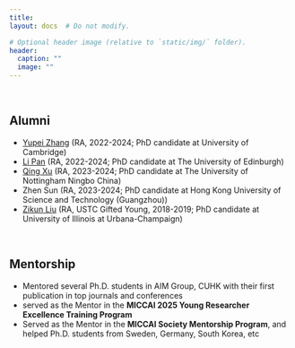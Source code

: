```yaml
---
title:
layout: docs  # Do not modify.

# Optional header image (relative to `static/img/` folder).
header:
  caption: ""
  image: ""
---
```


<br>
<h2><b>Alumni</b></h2>
<ul>
<li><a href="https://helenypzhang.github.io/">Yupei Zhang</a> (RA, 2022-2024; PhD candidate at University of Cambridge)</li>
<li><a href="https://peterlipan.github.io/">Li Pan</a> (RA, 2022-2024; PhD candidate at The University of Edinburgh)</li>
<li><a href="https://scholar.google.com/citations?hl=zh-CN&user=IzA-Ij8AAAAJ&view_op=list_works&authuser=1&sortby=pubdate">Qing Xu</a> (RA, 2023-2024; PhD candidate at The University of Nottingham Ningbo China)</li>
<li>Zhen Sun</a> (RA, 2023-2024; PhD candidate at Hong Kong University of Science and Technology (Guangzhou))</li>
<li><a href="https://zikunliu6.github.io/">Zikun Liu</a> (RA, USTC Gifted Young, 2018-2019; PhD candidate at University of Illinois at Urbana-Champaign)</li>
</ul>

<br>
<h2><b>Mentorship</b></h2>
<ul>
<li>Mentored several Ph.D. students in AIM Group, CUHK with their first publication in top journals and conferences</li>
<li>served as the Mentor in the <span2><b>MICCAI 2025 Young Researcher Excellence Training Program</b></span2></li>
<li>Served as the Mentor in the <span2><b>MICCAI Society Mentorship Program</b></span2>, and helped Ph.D. students from Sweden, Germany, South Korea, etc</li>
</ul>

